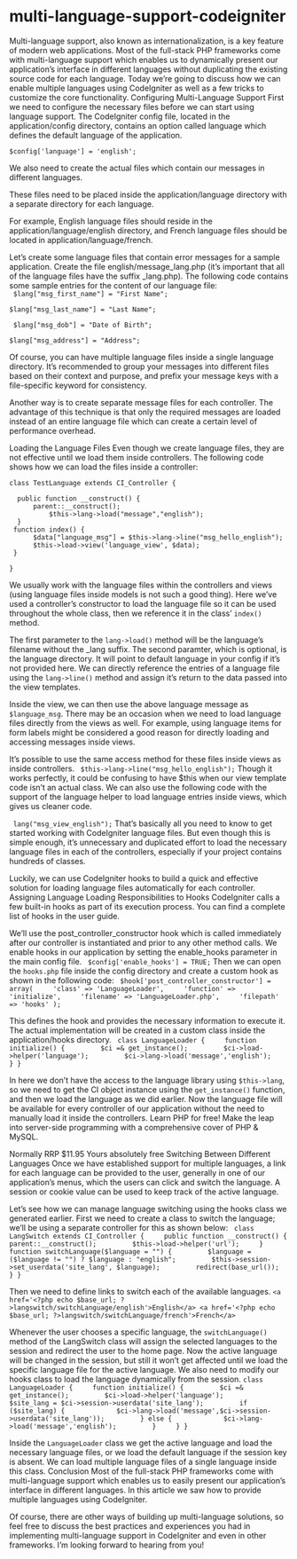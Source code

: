 # multi-language-support-codeigniter

Multi-language support, also known as internationalization, is a key feature of modern web applications. Most of the full-stack PHP frameworks come with multi-language support which enables us to dynamically present our application’s interface in different languages without duplicating the existing source code for each language. Today we’re going to discuss how we can enable multiple languages using CodeIgniter as well as a few tricks to customize the core functionality. Configuring Multi-Language Support  First we need to configure the necessary files before we can start using language support. The CodeIgniter config file, located in the application/config directory, contains an option called language which defines the default language of the application.  

``` $config['language'] = 'english'; ```  

We also need to create the actual files which contain our messages in different languages. 

These files need to be placed inside the application/language directory with a separate directory for each language. 

For example, English language files should reside in the application/language/english directory, and French language files should be located in application/language/french.  

Let’s create some language files that contain error messages for a sample application. Create the file english/message_lang.php (it’s important that all of the language files have the suffix _lang.php). The following code contains some sample entries for the content of our language file:  
``` $lang["msg_first_name"] = "First Name";``` 

```$lang["msg_last_name"] = "Last Name";```

``` $lang["msg_dob"] = "Date of Birth";```

``` $lang["msg_address"] = "Address"; ```

 Of course, you can have multiple language files inside a single language directory. It’s recommended to group your messages into different files based on their context and purpose, and prefix your message keys with a file-specific keyword for consistency.  

Another way is to create separate message files for each controller. The advantage of this technique is that only the required messages are loaded instead of an entire language file which can create a certain level of performance overhead. 

Loading the Language Files  Even though we create language files, they are not effective until we load them inside controllers. The following code shows how we can load the files inside a controller:  

```class TestLanguage extends CI_Controller {```

      public function __construct() { 
          parent::__construct();  
              $this->lang->load("message","english");   
      }  
     function index() {      
          $data["language_msg"] = $this->lang->line("msg_hello_english"); 
          $this->load->view('language_view', $data);   
     }

```}```

We usually work with the language files within the controllers and views (using language files inside models is not such a good thing). Here we’ve used a controller’s constructor to load the language file so it can be used throughout the whole class, then we reference it in the class’ ```index()``` method.  

The first parameter to the ```lang->load()``` method will be the language’s filename without the _lang suffix. The second paramter, which is optional, is the language directory. It will point to default language in your config if it’s not provided here.  We can directly reference the entries of a language file using the ```lang->line()``` method and assign it’s return to the data passed into the view templates. 

Inside the view, we can then use the above language message as ```$language_msg```.  There may be an occasion when we need to load language files directly from the views as well. For example, using language items for form labels might be considered a good reason for directly loading and accessing messages inside views. 

It’s possible to use the same access method for these files inside views as inside controllers.  ``` $this->lang->line("msg_hello_english");```  Though it works perfectly, it could be confusing to have $this when our view template code isn’t an actual class. We can also use the following code with the support of the language helper to load language entries inside views, which gives us cleaner code.  

``` lang("msg_view_english");```  That’s basically all you need to know to get started working with CodeIgniter language files. But even though this is simple enough, it’s unnecessary and duplicated effort to load the necessary language files in each of the controllers, especially if your project contains hundreds of classes. 

Luckily, we can use CodeIgniter hooks to build a quick and effective solution for loading language files automatically for each controller. Assigning Language Loading Responsibilities to Hooks  CodeIgniter calls a few built-in hooks as part of its execution process. You can find a complete list of hooks in the user guide. 

We’ll use the post_controller_constructor hook which is called immediately after our controller is instantiated and prior to any other method calls.  We enable hooks in our application by setting the enable_hooks parameter in the main config file.  ``` $config['enable_hooks'] = TRUE;```  Then we can open the ```hooks.php``` file inside the config directory and create a custom hook as shown in the following code:  ``` $hook['post_controller_constructor'] = array(     'class' => 'LanguageLoader',     'function' => 'initialize',     'filename' => 'LanguageLoader.php',     'filepath' => 'hooks' );```

This defines the hook and provides the necessary information to execute it. The actual implementation will be created in a custom class inside the application/hooks directory.  ``` class LanguageLoader {     function initialize() {         $ci =& get_instance();         $ci->load->helper('language');         $ci->lang->load('message','english');     } }```

In here we don’t have the access to the language library using ```$this->lang```, so we need to get the CI object instance using the ```get_instance()``` function, and then we load the language as we did earlier. Now the language file will be available for every controller of our application without the need to manually load it inside the controllers. Learn PHP for free!  Make the leap into server-side programming with a comprehensive cover of PHP & MySQL.  

Normally RRP $11.95 Yours absolutely free Switching Between Different Languages  Once we have established support for multiple languages, a link for each language can be provided to the user, generally in one of our application’s menus, which the users can click and switch the language. A session or cookie value can be used to keep track of the active language.  

Let’s see how we can manage language switching using the hooks class we generated earlier. First we need to create a class to switch the language; we’ll be using a separate controller for this as shown below:  ``` class LangSwitch extends CI_Controller {     public function __construct() {         parent::__construct();         $this->load->helper('url');     }      function switchLanguage($language = "") {         $language = ($language != "") ? $language : "english";         $this->session->set_userdata('site_lang', $language);         redirect(base_url());     } }```

Then we need to define links to switch each of the available languages.  ```<a href='<?php echo $base_url; ?>langswitch/switchLanguage/english'>English</a> <a href='<?php echo $base_url; ?>langswitch/switchLanguage/french'>French</a>```

Whenever the user chooses a specific language, the ```switchLanguage()``` method of the LangSwitch class will assign the selected languages to the session and redirect the user to the home page.  Now the active language will be changed in the session, but still it won’t get affected until we load the specific language file for the active language. We also need to modify our hooks class to load the language dynamically from the session.  ``` class LanguageLoader {     function initialize() {         $ci =& get_instance();         $ci->load->helper('language');          $site_lang = $ci->session->userdata('site_lang');         if ($site_lang) {             $ci->lang->load('message',$ci->session->userdata('site_lang'));         } else {             $ci->lang->load('message','english');         }     } } ```

Inside the ```LanguageLoader``` class we get the active language and load the necessary language files, or we load the default language if the session key is absent. We can load multiple language files of a single language inside this class. Conclusion  Most of the full-stack PHP frameworks come with multi-language support which enables us to easily present our application’s interface in different languages. In this article we saw how to provide multiple languages using CodeIgniter. 

Of course, there are other ways of building up multi-language solutions, so feel free to discuss the best practices and experiences you had in implementing multi-language support in CodeIgniter and even in other frameworks. I’m looking forward to hearing from you!
